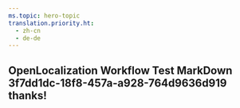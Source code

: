 ```yaml
---
ms.topic: hero-topic
translation.priority.ht: 
  - zh-cn
  - de-de
---
```

## OpenLocalization Workflow Test MarkDown 3f7dd1dc-18f8-457a-a928-764d9636d919 thanks!
